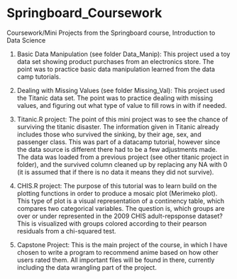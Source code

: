 # Springboard_Coursework
Coursework/Mini Projects from the Springboard course, Introduction to Data Science

1. Basic Data Manipulation (see folder Data_Manip): 
This project used a toy data set showing product purchases from an electronics store. The point was to practice basic data manipulation learned from the data camp tutorials. 

2. Dealing with Missing Values (see folder Missing_Val): 
This project used the Titanic data set. The point was to practice dealing with missing values, and figuring out what type of value to fill rows in with if needed.


3. Titanic.R project: 
The point of this mini project was to see the chance of surviving the titanic disaster. The information given in Titanic already includes those who survived the sinking, by their age, sex, and passenger class. This was part of a datacamp tutorial, however since the data source is different there had to be a few adjustments made. The data was loaded from a previous project (see other titanic project in folder), and the survived column cleaned up by replacing any NA with 0 (it is assumed that if there is no data it means they did not survive). 

4. CHIS.R project:
The purpose of this tutorial was to learn build on the plotting functions in order to produce a mosaic plot (Merimeko plot). This type of plot is a visual representation of a continency table, which compares two categorical variables. The question is, which groups are over or under represented in the 2009 CHIS adult-repsponse dataset? This is visualized with groups colored according to their pearson residuals from a chi-squared test.

5. Capstone Project:
This is the main project of the course, in which I have chosen to write a program to recommend anime based on how other users rated them. All important files will be found in there, currently including the data wrangling part of the project.